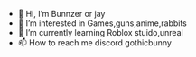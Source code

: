 - 👋 Hi, I’m Bunnzer or jay
- 👀 I’m interested in Games,guns,anime,rabbits
- 🌱 I’m currently learning Roblox stuido,unreal
- 📫 How to reach me discord gothicbunny

<!---
GothicBunny69420/GothicBunny69420 is a ✨ special ✨ repository because its `README.md` (this file) appears on your GitHub profile.
You can click the Preview link to take a look at your changes.
--->
